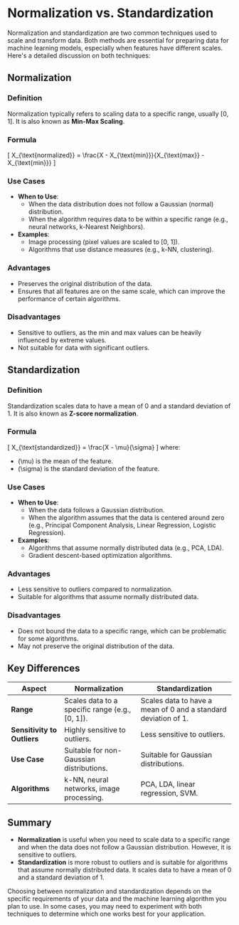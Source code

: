 # Normalization vs. Standardization

Normalization and standardization are two common techniques used to scale and transform data. Both methods are essential for preparing data for machine learning models, especially when features have different scales. Here's a detailed discussion on both techniques:

## Normalization

### Definition
Normalization typically refers to scaling data to a specific range, usually [0, 1]. It is also known as **Min-Max Scaling**.

### Formula
\[
X_{\text{normalized}} = \frac{X - X_{\text{min}}}{X_{\text{max}} - X_{\text{min}}}
\]

### Use Cases
- **When to Use**:
  - When the data distribution does not follow a Gaussian (normal) distribution.
  - When the algorithm requires data to be within a specific range (e.g., neural networks, k-Nearest Neighbors).
- **Examples**:
  - Image processing (pixel values are scaled to [0, 1]).
  - Algorithms that use distance measures (e.g., k-NN, clustering).

### Advantages
- Preserves the original distribution of the data.
- Ensures that all features are on the same scale, which can improve the performance of certain algorithms.

### Disadvantages
- Sensitive to outliers, as the min and max values can be heavily influenced by extreme values.
- Not suitable for data with significant outliers.

## Standardization

### Definition
Standardization scales data to have a mean of 0 and a standard deviation of 1. It is also known as **Z-score normalization**.

### Formula
\[
X_{\text{standardized}} = \frac{X - \mu}{\sigma}
\]
where:
- \(\mu\) is the mean of the feature.
- \(\sigma\) is the standard deviation of the feature.

### Use Cases
- **When to Use**:
  - When the data follows a Gaussian distribution.
  - When the algorithm assumes that the data is centered around zero (e.g., Principal Component Analysis, Linear Regression, Logistic Regression).
- **Examples**:
  - Algorithms that assume normally distributed data (e.g., PCA, LDA).
  - Gradient descent-based optimization algorithms.

### Advantages
- Less sensitive to outliers compared to normalization.
- Suitable for algorithms that assume normally distributed data.

### Disadvantages
- Does not bound the data to a specific range, which can be problematic for some algorithms.
- May not preserve the original distribution of the data.

## Key Differences

| **Aspect**          | **Normalization**                          | **Standardization**                     |
|----------------------|--------------------------------------------|-----------------------------------------|
| **Range**            | Scales data to a specific range (e.g., [0, 1]). | Scales data to have a mean of 0 and a standard deviation of 1. |
| **Sensitivity to Outliers** | Highly sensitive to outliers.            | Less sensitive to outliers.             |
| **Use Case**         | Suitable for non-Gaussian distributions.   | Suitable for Gaussian distributions.    |
| **Algorithms**       | k-NN, neural networks, image processing.   | PCA, LDA, linear regression, SVM.       |

## Summary
- **Normalization** is useful when you need to scale data to a specific range and when the data does not follow a Gaussian distribution. However, it is sensitive to outliers.
- **Standardization** is more robust to outliers and is suitable for algorithms that assume normally distributed data. It scales data to have a mean of 0 and a standard deviation of 1.

Choosing between normalization and standardization depends on the specific requirements of your data and the machine learning algorithm you plan to use. In some cases, you may need to experiment with both techniques to determine which one works best for your application.